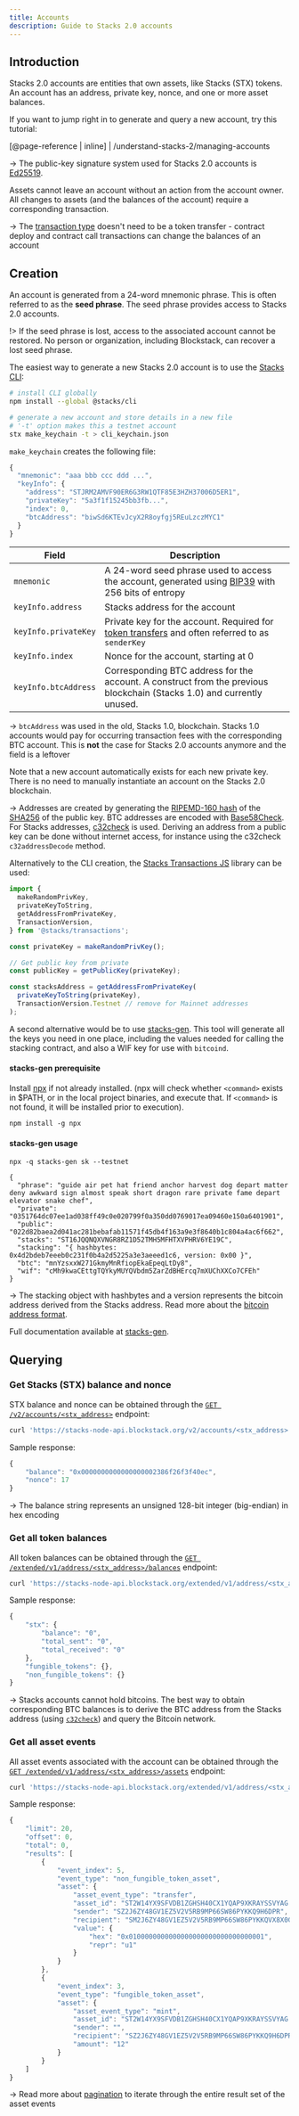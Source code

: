 ```yaml
---
title: Accounts
description: Guide to Stacks 2.0 accounts
---
```


## Introduction

Stacks 2.0 accounts are entities that own assets, like Stacks (STX) tokens. An account has an address, private key, nonce, and one or more asset balances.

If you want to jump right in to generate and query a new account, try this tutorial:

[@page-reference | inline]
| /understand-stacks-2/managing-accounts

-> The public-key signature system used for Stacks 2.0 accounts is [Ed25519](https://ed25519.cr.yp.to/).

Assets cannot leave an account without an action from the account owner. All changes to assets (and the balances of the account) require a corresponding transaction.

-> The [transaction type](/understand-stacks-2/transactions#types) doesn't need to be a token transfer - contract deploy and contract call transactions can change the balances of an account

## Creation

An account is generated from a 24-word mnemonic phrase. This is often referred to as the **seed phrase**. The seed phrase provides access to Stacks 2.0 accounts.

!> If the seed phrase is lost, access to the associated account cannot be restored. No person or organization, including Blockstack, can recover a lost seed phrase.

The easiest way to generate a new Stacks 2.0 account is to use the [Stacks CLI](https://github.com/blockstack/stacks.js/tree/master/packages/cli):

```bash
# install CLI globally
npm install --global @stacks/cli

# generate a new account and store details in a new file
# '-t' option makes this a testnet account
stx make_keychain -t > cli_keychain.json
```

`make_keychain` creates the following file:

```js
{
  "mnemonic": "aaa bbb ccc ddd ...",
  "keyInfo": {
    "address": "STJRM2AMVF90ER6G3RW1QTF85E3HZH37006D5ER1",
    "privateKey": "5a3f1f15245bb3fb...",
    "index": 0,
    "btcAddress": "biwSd6KTEvJcyX2R8oyfgj5REuLzczMYC1"
  }
}
```

| Field                | Description                                                                                                                                                        |
| -------------------- | ------------------------------------------------------------------------------------------------------------------------------------------------------------------ |
| `mnemonic`           | A 24-word seed phrase used to access the account, generated using [BIP39](https://github.com/bitcoin/bips/blob/master/bip-0039.mediawiki) with 256 bits of entropy |
| `keyInfo.address`    | Stacks address for the account                                                                                                                                     |
| `keyInfo.privateKey` | Private key for the account. Required for [token transfers](/understand-stacks-2/transactions#stacks-token-transfer) and often referred to as `senderKey`          |
| `keyInfo.index`      | Nonce for the account, starting at 0                                                                                                                               |
| `keyInfo.btcAddress` | Corresponding BTC address for the account. A construct from the previous blockchain (Stacks 1.0) and currently unused.                                             |

-> `btcAddress` was used in the old, Stacks 1.0, blockchain. Stacks 1.0 accounts would pay for occurring transaction fees with the corresponding BTC account. This is **not** the case for Stacks 2.0 accounts anymore and the field is a leftover

Note that a new account automatically exists for each new private key. There is no need to manually instantiate an account on the Stacks 2.0 blockchain.

-> Addresses are created by generating the [RIPEMD-160 hash](https://en.wikipedia.org/wiki/RIPEMD#RIPEMD-160_hashes) of the [SHA256](https://en.bitcoinwiki.org/wiki/SHA-256) of the public key. BTC addresses are encoded with [Base58Check](https://en.bitcoin.it/wiki/Base58Check_encoding). For Stacks addresses, [c32check](https://github.com/blockstack/c32check) is used. Deriving an address from a public key can be done without internet access, for instance using the c32check `c32addressDecode` method.

Alternatively to the CLI creation, the [Stacks Transactions JS](https://github.com/blockstack/stacks.js/tree/master/packages/transactions) library can be used:

```js
import {
  makeRandomPrivKey,
  privateKeyToString,
  getAddressFromPrivateKey,
  TransactionVersion,
} from '@stacks/transactions';

const privateKey = makeRandomPrivKey();

// Get public key from private
const publicKey = getPublicKey(privateKey);

const stacksAddress = getAddressFromPrivateKey(
  privateKeyToString(privateKey),
  TransactionVersion.Testnet // remove for Mainnet addresses
);
```

A second alternative would be to use [stacks-gen](https://github.com/psq/stacks-gen). This tool will generate all the keys you need in one place, including the values needed for calling the stacking contract, and also a WIF key for use with `bitcoind`.

#### stacks-gen prerequisite

Install [npx](https://github.com/npm/npx) if not already installed. (npx will check whether `<command>` exists in \$PATH, or in the local project binaries, and execute that. If `<command>` is not found, it will be installed prior to execution).

```
npm install -g npx
```

#### stacks-gen usage

```
npx -q stacks-gen sk --testnet

{
  "phrase": "guide air pet hat friend anchor harvest dog depart matter deny awkward sign almost speak short dragon rare private fame depart elevator snake chef",
  "private": "0351764dc07ee1ad038ff49c0e020799f0a350dd0769017ea09460e150a6401901",
  "public": "022d82baea2d041ac281bebafab11571f45db4f163a9e3f8640b1c804a4ac6f662",
  "stacks": "ST16JQQNQXVNGR8RZ1D52TMH5MFHTXVPHRV6YE19C",
  "stacking": "{ hashbytes: 0x4d2bdeb7eeeb0c231f0b4a2d5225a3e3aeeed1c6, version: 0x00 }",
  "btc": "mnYzsxxW271GkmyMnRfiopEkaEpeqLtDy8",
  "wif": "cMh9kwaCEttgTQYkyMUYQVbdm5ZarZdBHErcq7mXUChXXCo7CFEh"
}
```

-> The stacking object with hashbytes and a version represents the bitcoin address derived from the Stacks address. Read more about the [bitcoin address format](/stacks-blockchain/stacking#bitcoin-address).

Full documentation available at [stacks-gen](https://github.com/psq/stacks-gen).

## Querying

### Get Stacks (STX) balance and nonce

STX balance and nonce can be obtained through the [`GET /v2/accounts/<stx_address>`](https://blockstack.github.io/stacks-blockchain-api/#operation/get_account_info) endpoint:

```bash
curl 'https://stacks-node-api.blockstack.org/v2/accounts/<stx_address>'
```

Sample response:

```js
{
    "balance": "0x0000000000000000002386f26f3f40ec",
    "nonce": 17
}
```

-> The balance string represents an unsigned 128-bit integer (big-endian) in hex encoding

### Get all token balances

All token balances can be obtained through the [`GET /extended/v1/address/<stx_address>/balances`](https://blockstack.github.io/stacks-blockchain-api/#operation/get_account_balance) endpoint:

```bash
curl 'https://stacks-node-api.blockstack.org/extended/v1/address/<stx_address>/balances'
```

Sample response:

```js
{
    "stx": {
        "balance": "0",
        "total_sent": "0",
        "total_received": "0"
    },
    "fungible_tokens": {},
    "non_fungible_tokens": {}
}
```

-> Stacks accounts cannot hold bitcoins. The best way to obtain corresponding BTC balances is to derive the BTC address from the Stacks address (using [`c32check`](https://github.com/blockstack/c32check#c32tob58-b58toc32)) and query the Bitcoin network.

### Get all asset events

All asset events associated with the account can be obtained through the [`GET /extended/v1/address/<stx_address>/assets`](https://blockstack.github.io/stacks-blockchain-api/#operation/get_account_balance) endpoint:

```bash
curl 'https://stacks-node-api.blockstack.org/extended/v1/address/<stx_address>/assets'
```

Sample response:

```js
{
    "limit": 20,
    "offset": 0,
    "total": 0,
    "results": [
        {
            "event_index": 5,
            "event_type": "non_fungible_token_asset",
            "asset": {
                "asset_event_type": "transfer",
                "asset_id": "ST2W14YX9SFVDB1ZGHSH40CX1YQAP9XKRAYSSVYAG.hello_world::hello-nft",
                "sender": "SZ2J6ZY48GV1EZ5V2V5RB9MP66SW86PYKKQ9H6DPR",
                "recipient": "SM2J6ZY48GV1EZ5V2V5RB9MP66SW86PYKKQVX8X0G",
                "value": {
                    "hex": "0x0100000000000000000000000000000001",
                    "repr": "u1"
                }
            }
        },
        {
            "event_index": 3,
            "event_type": "fungible_token_asset",
            "asset": {
                "asset_event_type": "mint",
                "asset_id": "ST2W14YX9SFVDB1ZGHSH40CX1YQAP9XKRAYSSVYAG.hello_world::novel-token-19",
                "sender": "",
                "recipient": "SZ2J6ZY48GV1EZ5V2V5RB9MP66SW86PYKKQ9H6DPR",
                "amount": "12"
            }
        }
    ]
}
```

-> Read more about [pagination](/understand-stacks-2/transactions#pagination) to iterate through the entire result set of the asset events
